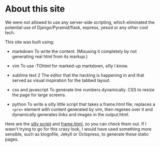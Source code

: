 About this site
===============

We were not allowed to use any server-side scripting, which eliminated the potential use of Django/Pyramid/flask, express, yesod or any other cool tech.

This site was built using: 

* markdown
  To write the content. (Misusing it completely by not generating real html from 
  its markup.)

* vim
  To use :TOhtml for marked-up markdown, silly I know.

* sublime text 2
  The editor that the hacking is happening in and that served as visual 
  inspiration for the tabbed layout.

* css and javascript
  To generate line numbers dynamically. CSS to resize the page for large screens.

* python
  To write a silly little script that takes a frame.html file, replaces a `<pre>` 
  element with content generated by vim, then regexes over it and dynamically 
  generates links and images in the output.html.

Here are the [silly script](builder.py) and [frame.html](frame.html), so you can check them out. If I wasn't trying to go for this crazy look, I would have used something more sensible, such as blogofile, Jekyll or Octopress, to generate these static pages.
